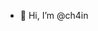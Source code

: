 - 👋 Hi, I’m @ch4in

<!---
ch4in/ch4in is a ✨ special ✨ repository because its `README.md` (this file) appears on your GitHub profile.
You can click the Preview link to take a look at your changes.
--->
